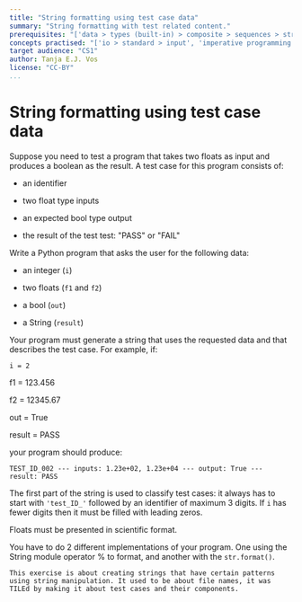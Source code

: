 ```yaml
---
title: "String formatting using test case data"
summary: "String formatting with test related content."
prerequisites: "['data > types (built-in) > composite > sequences > strings', 'data > types (built-in) > primitive > numeric', 'imperative programming > variables > variable declaration', 'imperative programming > variables > assignment']"
concepts practised: "['io > standard > input', 'imperative programming > variables > variable declaration', 'imperative programming > variables > assignment', 'data > types (built-in) > composite > sequences > strings']"
target audience: "CS1"
author: Tanja E.J. Vos
license: "CC-BY"
...
```


# String formatting using test case data





Suppose you need to test a program that takes two floats as input
and produces a boolean as the result. A test case for this program
consists of:

-   an identifier

-   two float type inputs

-   an expected bool type output

-   the result of the test test: "PASS" or "FAIL"

Write a Python program that asks the user for the following data:

-   an integer (`i`)

-   two floats (`f1` and `f2`)

-   a bool (`out`)

-   a String (`result`)

Your program must generate a string that uses the requested data and
that describes the test case. For example, if:

`i = 2`

f1 = 123.456

f2 = 12345.67

out = True

result = PASS

your program should produce:

`TEST_ID_002 --- inputs: 1.23e+02, 1.23e+04 --- output: True --- result: PASS`

The first part of the string is used to classify test cases: it
always has to start with `'test_ID_'` followed by an identifier of
maximum 3 digits. If `i` has fewer digits then it must be filled
with leading zeros.

Floats must be presented in scientific format.

You have to do 2 different implementations of your program. One
using the String module operator % to format, and another with the
`str.format()`.

```testdomaintile
This exercise is about creating strings that have certain patterns
using string manipulation. It used to be about file names, it was
TILEd by making it about test cases and their components.
```
